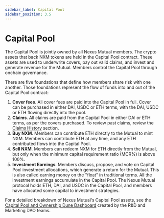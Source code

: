 ```yaml
---
sidebar_label: Capital Pool
sidebar_position: 3.5
---
```


# Capital Pool

The Capital Pool is jointly owned by all Nexus Mutual members. The crypto assets that back NXM tokens are held in the Capital Pool contract. These assets are used to underwrite covers, pay out valid claims, and invest and generate revenue for the Mutual. Members control the Capital Pool through onchain governance.

There are five foundations that define how members share risk with one another. Those foundations represent the flow of funds into and out of the Capital Pool contract: 
1. **Cover fees**. All cover fees are paid into the Capital Pool in full. Cover can be purchased in either DAI, USDC or ETH terms, with the DAI, USDC or ETH flowing directly into the pool.
2. **Claims**. All claims are paid from the Capital Pool in either DAI or ETH terms, as per the covers purchased. To review past claims, review the [Claims History](/overview/claims-history/) section.
3. **Buy NXM**. Members can contribute ETH directly to the Mutual to mint NXM. Members can contribute ETH at any time, and any ETH contributed flows into the Capital Pool.
4. **Sell NXM**. Members can redeem NXM for ETH directly from the Mutual, but only when the minimum capital requirement ratio (MCR%) is above 100%.
5. **Investment Earnings**. Members discuss, propose, and vote on Capital Pool investment allocations, which generate a return for the Mutual. This is also called earning money on the "float" in traditional terms. All the investment earnings accumulate in the Capital Pool. The Nexus Mutual protocol holds ETH, DAI, and USDC in the Capital Pool, and members have allocated some capital to investment strategies.

For a detailed breakdown of Nexus Mutual's Capital Pool assets, see the [Capital Pool and Ownership Dune Dashboard](https://dune.com/nexus_mutual/capital-pool-and-ownership) created by the R&D and Marketing DAO teams.

